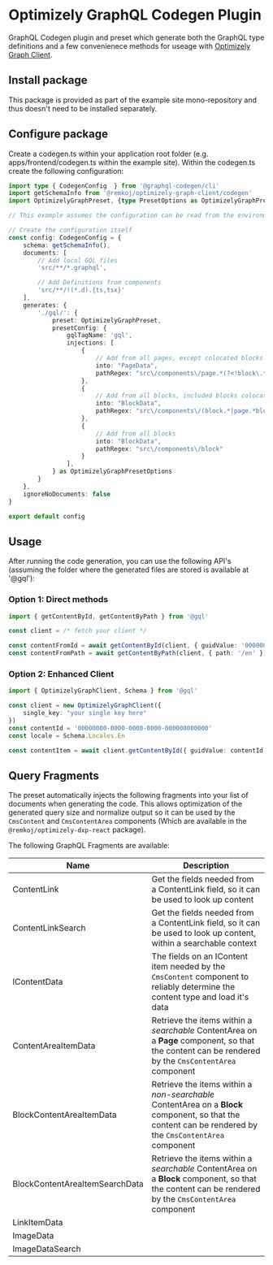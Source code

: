 # Optimizely GraphQL Codegen Plugin
GraphQL Codegen plugin and preset which generate both the GraphQL type definitions and a few convenienece methods for useage with [Optimizely Graph Client](../optimizely-graph-client/README.md).

## Install package
This package is provided as part of the example site mono-repository and thus doesn't need to be installed separately.

## Configure package
Create a codegen.ts within your application root folder (e.g. apps/frontend/codegen.ts within the example site). Within the codegen.ts create the following configuration:

```typescript
import type { CodegenConfig  } from '@graphql-codegen/cli'
import getSchemaInfo from '@remkoj/optimizely-graph-client/codegen'
import OptimizelyGraphPreset, {type PresetOptions as OptimizelyGraphPresetOptions}  from '@remkoj/optimizely-graph-functions/preset'

// This example assumes the configuration can be read from the environment variables, make sure .env files (if you use them) are processed prior to invoking getSchemaInfo()

// Create the configuration itself
const config: CodegenConfig = {
    schema: getSchemaInfo(),
    documents: [
        // Add local GQL files
        'src/**/*.graphql',

        // Add Definitions from components
        'src/**/!(*.d).{ts,tsx}'
    ],
    generates: {
        './gql/': {
            preset: OptimizelyGraphPreset,
            presetConfig: {
                gqlTagName: 'gql',
                injections: [
                    {
                        // Add from all pages, except colocated blocks
                        into: "PageData",
                        pathRegex: "src\/components\/page.*(?<!block\.tsx)$"
                    },
                    {
                        // Add from all blocks, included blocks colocated with pages
                        into: "BlockData",
                        pathRegex: "src\/components\/(block.*|page.*block.[tj]s[x]{0,1})$"
                    },
                    {
                        // Add from all blocks
                        into: "BlockData",
                        pathRegex: "src\/components\/block"
                    }
                ],
            } as OptimizelyGraphPresetOptions
        }
    },
    ignoreNoDocuments: false
}

export default config
```

## Usage
After running the code generation, you can use the following API's (assuming the folder where the generated files are stored is available at '@gql'):

### Option 1: Direct methods
```typescript
import { getContentById, getContentByPath } from '@gql'

const client = /* fetch your client */

const contentFromId = await getContentById(client, { guidValue: '00000000-0000-0000-0000-000000000000', locale: 'en' })
const contentFromPath = await getContentByPath(client, { path: '/en' })
```

### Option 2: Enhanced Client
```typescript
import { OptimizelyGraphClient, Schema } from '@gql'

const client = new OptimizelyGraphClient({
    single_key: "your single key here"
})
const contentId = '00000000-0000-0000-0000-000000000000'
const locale = Schema.Locales.En

const contentItem = await client.getContentById({ guidValue: contentId, locale })
```

## Query Fragments
The preset automatically injects the following fragments into your list of documents when generating the code. This allows optimization of the generated query size and normalize output so it can be used by the `CmsContent` and `CmsContentArea` components (Which are available in the `@remkoj/optimizely-dxp-react` package).

The following GraphQL Fragments are available:

| Name | Description |
| --- | --- |
| ContentLink | Get the fields needed from a ContentLink field, so it can be used to look up content |
| ContentLinkSearch | Get the fields needed from a ContentLink field, so it can be used to look up content, within a searchable context |
| IContentData | The fields on an IContent item needed by the `CmsContent` component to reliably determine the content type and load it's data
| ContentAreaItemData | Retrieve the items within a *searchable* ContentArea on a **Page** component, so that the content can be rendered by the `CmsContentArea` component
| BlockContentAreaItemData | Retrieve the items within a *non-searchable* ContentArea on a **Block** component, so that the content can be rendered by the `CmsContentArea` component |
| BlockContentAreaItemSearchData | Retrieve the items within a *searchable* ContentArea on a **Block** component, so that the content can be rendered by the `CmsContentArea` component |
| LinkItemData | |
| ImageData | |
| ImageDataSearch | |